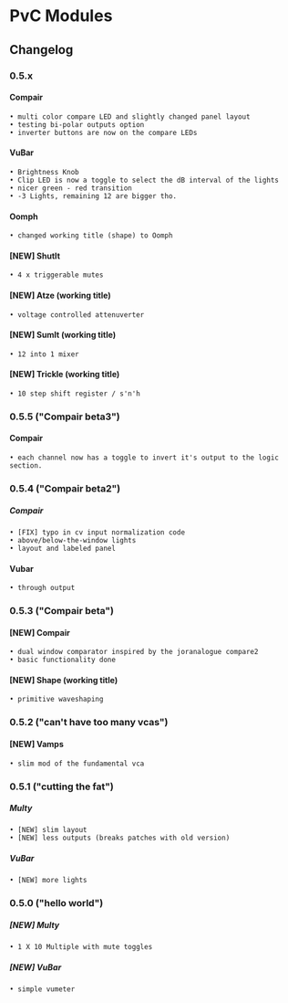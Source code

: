 # PvC Modules
##  Changelog


### 0.5.x
#### Compair
    • multi color compare LED and slightly changed panel layout
    • testing bi-polar outputs option
    • inverter buttons are now on the compare LEDs

#### VuBar
    • Brightness Knob
    • Clip LED is now a toggle to select the dB interval of the lights
    • nicer green - red transition
    • -3 Lights, remaining 12 are bigger tho.

#### Oomph
    • changed working title (shape) to Oomph

#### [NEW] ShutIt
    • 4 x triggerable mutes

#### [NEW] Atze (working title)
    • voltage controlled attenuverter

#### [NEW] SumIt (working title)
    • 12 into 1 mixer

#### [NEW] Trickle (working title)
    • 10 step shift register / s'n'h


### 0.5.5 ("Compair beta3")
#### Compair
    • each channel now has a toggle to invert it's output to the logic section.


### 0.5.4 ("Compair beta2")
##### Compair
    • [FIX] typo in cv input normalization code
    • above/below-the-window lights
    • layout and labeled panel

#### Vubar
    • through output


### 0.5.3 ("Compair beta")
#### [NEW] Compair
    • dual window comparator inspired by the joranalogue compare2
    • basic functionality done

#### [NEW] Shape (working title)
    • primitive waveshaping


### 0.5.2 ("can't have too many vcas")
#### [NEW] Vamps
    • slim mod of the fundamental vca


### 0.5.1 ("cutting the fat")
##### Multy
    • [NEW] slim layout
    • [NEW] less outputs (breaks patches with old version)

##### VuBar
    • [NEW] more lights


### 0.5.0 ("hello world")
##### [NEW] Multy
    • 1 X 10 Multiple with mute toggles

##### [NEW] VuBar 
    • simple vumeter
